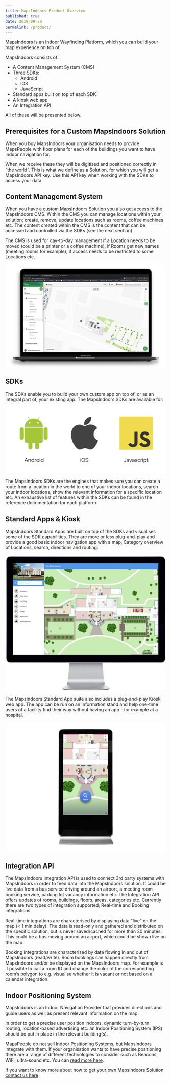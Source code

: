 ```yaml
---
title: MapsIndoors Product Overview
published: true
date: 2019-09-30
permalink: /product/
---
```


MapsIndoors is an Indoor Wayfinding Platform, which you can build your map experience on top of.

MapsIndoors consists of:

* A Content Management System (CMS)
* Three SDKs:
  * Android
  * iOS
  * JavaScript
* Standard apps built on top of each SDK 
* A kiosk web app
* An Integration API

All of these will be presented below.

## Prerequisites for a Custom MapsIndoors Solution

When you buy MapsIndoors your organisation needs to provide MapsPeople with floor plans for each of the buildings you want to have indoor navigation for.

When we receive these they will be digitised and positioned correctly in “the world”. This is what we define as a Solution, for which you will get a MapsIndoors API key. Use this API key when working with the SDKs to access your data.

## Content Management System

When you have a custom MapsIndoors Solution you also get access to the MapsIndoors CMS. Within the CMS you can manage locations within your solution; create, remove, update locations such as rooms, coffee machines etc. The content created within the CMS is the content that can be accessed and controlled via the SDKs (see the next section).

The CMS is used for day-to-day management if a Location needs to be moved (could be a printer or a coffee machine), if Rooms get new names (meeting rooms for example), if access needs to be restricted to some Locations etc.

![MapsIndoors CMS](/assets/product/CMS.png)

## SDKs

The SDKs enable you to build your own custom app on top of, or as an integral part of, your existing app. The MapsIndoors SDKs are available for:

![Platforms](/assets/product/Platforms.png)

The MapsIndoors SDKs are the engines that makes sure you can create a route from a location in the world to one of your indoor locations, search your indoor locations, show the relevant information for a specific location etc. An exhaustive list of features within the SDKs can be found in the reference documentation for each platform.

## Standard Apps & Kiosk

MapsIndoors Standard Apps are built on top of the SDKs and visualises some of the SDK capabilities. They are more or less plug-and-play and provide a good basic indoor navigation app with a map, Category overview of Locations, search, directions and routing.

![WebApp](/assets/product/webApp.png)

The MapsIndoors Standard App suite also includes a plug-and-play Kiosk web app. The app can be run on an information stand and help one-time users of a facility find their way without having an app - for example at a hospital.

![Kiosk](/assets/product/Kiosk1.png)

## Integration API

The MapsIndoors Integration API is used to connect 3rd party systems with MapsIndoors in order to feed data into the MapsIndoors solution. It could be live data from a bus service driving around an airport, a meeting room booking service, parking lot vacancy information etc. The Integration API offers updates of rooms, buildings, floors, areas, categories etc. Currently there are two types of integration supported; Real-time and Booking integrations.

Real-time integrations are characterised by displaying data “live” on the map (< 1 min delay). The data is read-only and gathered and distributed on the specific solution, but is never saved/cached for more than 30 minutes. This could be a bus moving around an airport, which could be shown live on the map.

Booking integrations are characterised by data flowing in and out of MapsIndoors (read/write). Room bookings can happen directly from MapsIndoors and/or be displayed on the MapsIndoors map. For example is it possible to call a room ID and change the color of the corresponding room’s polygon to e.g. visualise whether it is vacant or not based on a calendar integration.

## Indoor Positioning System

MapsIndoors is an Indoor Navigation Provider that provides directions and guide users as well as present relevant information on the map.

In order to get a precise user position indoors, dynamic turn-by-turn routing, location-based advertising etc. an Indoor Positioning System (IPS) should be put in place in the relevant building(s).

MapsPeople do not sell Indoor Positioning Systems, but MapsIndoors integrate with them. If your organisation wants to have precise positioning there are a range of different technologies to consider such as Beacons, WiFi, ultra-sound etc. You can [read more here](https://blog.mapspeople.com/mapsindoors/indoor-positioning-101).

If you want to know more about how to get your own Mapsindoors Solution [contact us here](https://resources.mapspeople.com/contact-us)
